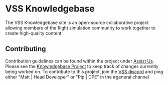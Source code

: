 # VSS Knowledgebase

The VSS Knowledgebase site is an open-source collaborative project allowing members of the flight simulation community to work together to create high-quality content.

## Contributing

Contribution guidelines can be found within the project under [Assist Us](https://kb.virtualskyschool.net/assist-us/). Please see the [Knowledgebase Project](https://github.com/orgs/virtualskyschool/projects/2) to keep track of changes currently being worked on. To contribute to this project, join the [VSS discord](https://discord.gg/virtualskyschool) and ping either "Matt | Head Developer" or "Pip | DPE" in the #general channel
